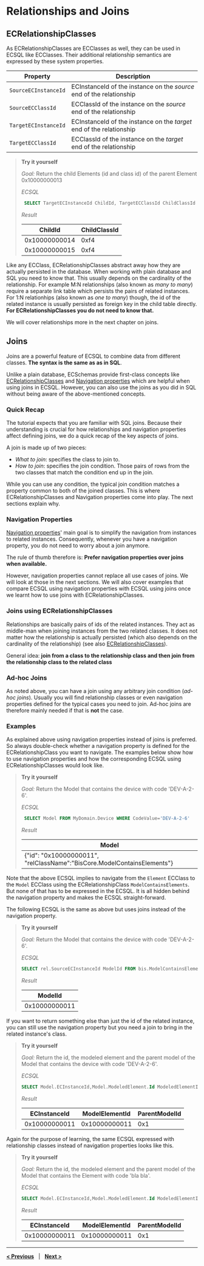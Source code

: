 # Relationships and Joins

## ECRelationshipClasses

As ECRelationshipClasses are ECClasses as well, they can be used in ECSQL like ECClasses. Their additional relationship semantics are expressed by these system properties.

Property | Description
--- | ---
`SourceECInstanceId` | ECInstanceId of the instance on the *source* end of the relationship
`SourceECClassId` | ECClassId of the instance on the *source* end of the relationship
`TargetECInstanceId` | ECInstanceId of the instance on the *target* end of the relationship
`TargetECClassId` | ECClassId of the instance on the *target* end of the relationship

> **Try it yourself**
>
> *Goal:* Return the child Elements (id and class id) of the parent Element 0x10000000013
>
> *ECSQL*
> ```sql
>  SELECT TargetECInstanceId ChildId, TargetECClassId ChildClassId FROM bis.ElementOwnsChildElements WHERE SourceECInstanceId=0x10000000013
> ```
> *Result*
>
> ChildId | ChildClassId
> --- | ---
> 0x10000000014 | 0xf4
> 0x10000000015 | 0xf4

Like any ECClass, ECRelationshipClasses abstract away how they are actually persisted in the database. When working with plain database and SQL you need to know that. This usually depends on the cardinality of the relationship. For example M:N relationships (also known as *many to many*) require a separate link table which persists the pairs of related instances. For 1:N relationhips (also known as *one to many*) though, the id of the related instance is usually persisted as foreign key in the child table directly. **For ECRelationshipClasses you do not need to know that.**

We will cover relationships more in the next chapter on joins.

## Joins

Joins are a powerful feature of ECSQL to combine data from different classes. **The syntax is the same as as in SQL**.

Unlike a plain database, ECSchemas provide first-class concepts like [ECRelationshipClasses](#ecrelationshipclasses) and [Navigation properties](.\ECSQLDataTypes.md#navigation-properties) which are helpful when using joins in ECSQL. However, you can also use the joins as you did in SQL without being aware of the above-mentioned concepts.

### Quick Recap

The tutorial expects that you are familiar with SQL joins. Because their understanding is crucial for how relationships and navigation properties affect defining joins, we do a quick recap of the key aspects of joins.

A join is made up of two pieces:

- *What to join*: specifies the class to join to.
- *How to join*: specifies the join condition. Those pairs of rows from the two classes that match the condition end up in the join.

While you can use any condition, the typical join condition matches a property common to both of the joined classes. This is where ECRelationshipClasses and Navigation properties come into play. The next sections explain why.

### Navigation Properties

[Navigation properties](./ECSQLDataTypes.md#navigation-properties)' main goal is to simplify the navigation from instances to related instances. Consequently, whenever you have a navigation property, you do not need to worry about a join anymore.

The rule of thumb therefore is: **Prefer navigation properties over joins when available.**

However, navigation properties cannot replace all use cases of joins. We will look at those in the next sections.
We will also cover examples that compare ECSQL using navigation properties with ECSQL using joins once we learnt how to use joins with ECRelationshipClasses.

### Joins using ECRelationshipClasses

Relationships are basically pairs of ids of the related instances. They act as middle-man when joining instances from the two related classes. It does not matter how the relationship is actually persisted (which also depends on the cardinality of the relationship) (see also [ECRelationshipClasses](#ecrelationshipclasses)).

General idea: **join from a class to the relationship class and then join from the relationship class to the related class**

### Ad-hoc Joins

As noted above, you can have a join using any arbitrary join condition (*ad-hoc joins*). Usually you will find relationship classes or even navigation properties defined for the typical cases you need to join. Ad-hoc joins are therefore mainly needed if that is **not** the case.

### Examples

As explained above using navigation properties instead of joins is preferred. So always double-check whether a navigation property is defined for the ECRelationshipClass you want to navigate. The examples below show how to use navigation properties and how the corresponding ECSQL using ECRelationshipClasses would look like.

> **Try it yourself**
>
> *Goal:* Return the Model that contains the device with code 'DEV-A-2-6'.
>
> *ECSQL*
> ```sql
>  SELECT Model FROM MyDomain.Device WHERE CodeValue='DEV-A-2-6'
> ```
>
> *Result*
>
> Model |
> --- |
> {"id": "0x10000000011", "relClassName":"BisCore.ModelContainsElements"} |

Note that the above ECSQL implies to navigate from the `Element` ECClass to the `Model` ECClass using the ECRelationshipClass `ModelContainsElements`. But none of that has to be expressed in the ECSQL. It is all hidden behind the navigation property and makes the ECSQL straight-forward.

The following ECSQL is the same as above but uses joins instead of the navigation property.

> **Try it yourself**
>
> *Goal:* Return the Model that contains the device with code 'DEV-A-2-6'.
>
> *ECSQL*
> ```sql
> SELECT rel.SourceECInstanceId ModelId FROM bis.ModelContainsElements rel JOIN bis.Element ON rel.TargetECInstanceId=Element.ECInstanceId WHERE Element.CodeValue='DEV-A-2-6'
> ```
>
> *Result*
>
> ModelId |
> --- |
> 0x10000000011 |

If you want to return something else than just the id of the related instance, you can still use the navigation property but you need a join to bring in the related instance's class.

> **Try it yourself**
>
> *Goal:* Return the id, the modeled element and the parent model of the Model that contains the device with code 'DEV-A-2-6'.
>
> *ECSQL*
> ```sql
> SELECT Model.ECInstanceId,Model.ModeledElement.Id ModeledElementId,Model.ParentModel.Id ParentModelId FROM bis.Model JOIN bis.Element ON Element.Model.Id=Model.ECInstanceId WHERE Element.CodeValue='DEV-A-2-6'
> ```
> *Result*
>
> ECInstanceId | ModelElementId | ParentModelId
> --- | --- | ---
> 0x10000000011 | 0x10000000011 | 0x1

Again for the purpose of learning, the same ECSQL expressed with relationship classes instead of navigation properties looks like this.

> **Try it yourself**
>
> *Goal:* Return the id, the modeled element and the parent model of the Model that contains the Element with code 'bla bla'.
>
> *ECSQL*
> ```sql
> SELECT Model.ECInstanceId,Model.ModeledElement.Id ModeledElementId,Model.ParentModel.Id ParentModelId FROM MyDomain.Device JOIN bis.ModelContainsElements rel ON Device.ECInstanceId=rel.TargetECInstanceId JOIN bis.Model ON rel.SourceECInstanceId=Model.ECInstanceId WHERE Device.CodeValue='DEV-A-2-6'
> ```
>
> *Result*
>
> ECInstanceId | ModelElementId | ParentModelId
> --- | --- | ---
> 0x10000000011 | 0x10000000011 | 0x1

---

[**< Previous**](./ECSQLDataTypes.md) &nbsp; | &nbsp; [**Next >**](./PolymorphicQueries.md)